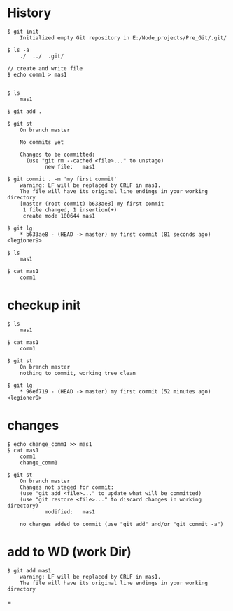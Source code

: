 # History    
    
    $ git init
        Initialized empty Git repository in E:/Node_projects/Pre_Git/.git/
    
    $ ls -a
        ./  ../  .git/

    // create and write file
    $ echo comm1 > mas1

    
    $ ls
        mas1
    
    $ git add .

    $ git st
        On branch master
        
        No commits yet
        
        Changes to be committed:
          (use "git rm --cached <file>..." to unstage)
                new file:   mas1
            
    $ git commit . -m 'my first commit'
        warning: LF will be replaced by CRLF in mas1.
        The file will have its original line endings in your working directory
        [master (root-commit) b633ae8] my first commit
         1 file changed, 1 insertion(+)
         create mode 100644 mas1

    $ git lg
        * b633ae8 - (HEAD -> master) my first commit (81 seconds ago) <legioner9>
    
    $ ls
        mas1
    
    $ cat mas1
        comm1
    
# checkup init   
    
    $ ls
        mas1
        
    $ cat mas1
        comm1

    $ git st
        On branch master
        nothing to commit, working tree clean
        
    $ git lg
        * 96ef719 - (HEAD -> master) my first commit (52 minutes ago) <legioner9>
        
    
# changes

    $ echo change_comm1 >> mas1  
    $ cat mas1
        comm1
        change_comm1  

    $ git st
        On branch master
        Changes not staged for commit:
        (use "git add <file>..." to update what will be committed)
        (use "git restore <file>..." to discard changes in working directory)
                modified:   mas1

        no changes added to commit (use "git add" and/or "git commit -a")

# add to WD (work Dir)

    $ git add mas1
        warning: LF will be replaced by CRLF in mas1.
        The file will have its original line endings in your working directory



        

    
    
    
    
    






= 












    
    
     
 
